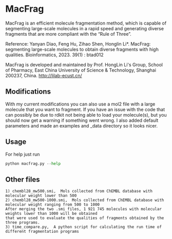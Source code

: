 
# MacFrag
MacFrag is an efficient molecule fragmentation method, which is capable of segmenting large-scale molecules in a rapid speed and 
generating diverse fragments that are more compliant with the “Rule of Three”. 

Reference: Yanyan Diao, Feng Hu, Zihao Shen, Honglin Li*. MacFrag: segmenting large-scale molecules to obtain diverse fragments with high qualities. Bioinformatics, 2023. 39(1) : btad012

MacFrag is developed and maintained by Prof. HongLin Li's Group, School of Pharmacy, East China University of Science & Technology, Shanghai 200237, China. 
http://lilab-ecust.cn/

## Modifications

With my current modifications you can also use a mol2 file with a large molecule that you want to fragment. If you have an issue with the code that can possibly be due to rdkit not being able to load your molecule(s), but you should now get a warning if something went wrong. I also added default parameters and made an examples and _data directory so it looks nicer.

## Usage

For help just run 
```py
python macfrag.py --help 
```

## Other files
``` 
1) chembl28_mw500.smi,  Mols collected from ChEMBL database with molecular weight lower than 500
2) chembl28_mw500-1000.smi,  Mols collected from ChEMBL database with molecular weight ranging from 500 to 1000
After merging the two .smi files, 1 921 745 molecules with molecular weights lower than 1000 will be obtained 
that were used to evaluate the qualities of fragments obtained by the three programs. 
3) time_compare.py,  A python script for calculating the run time of different fragmentation programs
``` 
